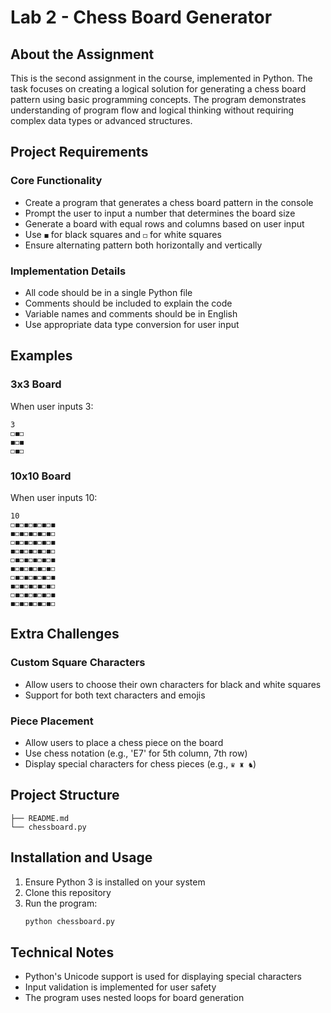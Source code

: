 # Lab 2 - Chess Board Generator

## About the Assignment
This is the second assignment in the course, implemented in Python. The task focuses on creating a logical solution for generating a chess board pattern using basic programming concepts. The program demonstrates understanding of program flow and logical thinking without requiring complex data types or advanced structures.

## Project Requirements

### Core Functionality
- Create a program that generates a chess board pattern in the console
- Prompt the user to input a number that determines the board size
- Generate a board with equal rows and columns based on user input
- Use `◼︎` for black squares and `◻︎` for white squares
- Ensure alternating pattern both horizontally and vertically

### Implementation Details
- All code should be in a single Python file
- Comments should be included to explain the code
- Variable names and comments should be in English
- Use appropriate data type conversion for user input

## Examples

### 3x3 Board
When user inputs 3:
```
3
◻︎◼︎◻︎
◼︎◻︎◼︎
◻︎◼︎◻︎
```

### 10x10 Board
When user inputs 10:
```
10
◻︎◼︎◻︎◼︎◻︎◼︎◻︎◼︎◻︎◼︎
◼︎◻︎◼︎◻︎◼︎◻︎◼︎◻︎◼︎◻︎
◻︎◼︎◻︎◼︎◻︎◼︎◻︎◼︎◻︎◼︎
◼︎◻︎◼︎◻︎◼︎◻︎◼︎◻︎◼︎◻︎
◻︎◼︎◻︎◼︎◻︎◼︎◻︎◼︎◻︎◼︎
◼︎◻︎◼︎◻︎◼︎◻︎◼︎◻︎◼︎◻︎
◻︎◼︎◻︎◼︎◻︎◼︎◻︎◼︎◻︎◼︎
◼︎◻︎◼︎◻︎◼︎◻︎◼︎◻︎◼︎◻︎
◻︎◼︎◻︎◼︎◻︎◼︎◻︎◼︎◻︎◼︎
◼︎◻︎◼︎◻︎◼︎◻︎◼︎◻︎◼︎◻︎
```

## Extra Challenges

### Custom Square Characters
- Allow users to choose their own characters for black and white squares
- Support for both text characters and emojis

### Piece Placement
- Allow users to place a chess piece on the board
- Use chess notation (e.g., 'E7' for 5th column, 7th row)
- Display special characters for chess pieces (e.g., `♛ ♜ ♞`)

## Project Structure
```
├── README.md
└── chessboard.py
```

## Installation and Usage
1. Ensure Python 3 is installed on your system
2. Clone this repository
3. Run the program:
   ```bash
   python chessboard.py
   ```

## Technical Notes
- Python's Unicode support is used for displaying special characters
- Input validation is implemented for user safety
- The program uses nested loops for board generation